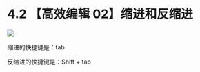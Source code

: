 # 4.2 【高效编辑 02】缩进和反缩进

![](http://image.iswbm.com/20200804124133.png)

缩进的快捷键是：tab

反缩进的快捷键是：Shift + tab



